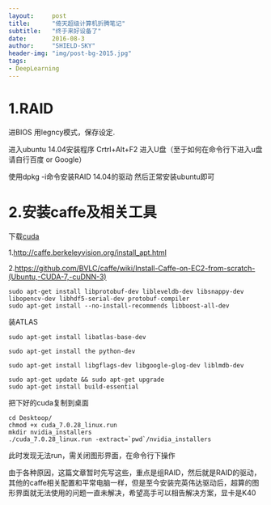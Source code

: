 ```yaml
---
layout:     post
title:      "倚天超级计算机折腾笔记"
subtitle:   "终于来好设备了"
date:       2016-08-3 
author:     "SHIELD-SKY"
header-img: "img/post-bg-2015.jpg"
tags:
- DeepLearning
---
```


1.RAID
==
进BIOS 用legncy模式，保存设定.


进入ubuntu 14.04安装程序
Crtrl+Alt+F2 进入U盘（至于如何在命令行下进入u盘请自行百度 or Google） 

使用dpkg -i命令安装RAID 14.04的驱动
然后正常安装ubuntu即可

2.安装caffe及相关工具
==
下载[cuda](https://developer.nvidia.com/cuda-downloads)

1.http://caffe.berkeleyvision.org/install_apt.html

2.https://github.com/BVLC/caffe/wiki/Install-Caffe-on-EC2-from-scratch-(Ubuntu,-CUDA-7,-cuDNN-3)



```
sudo apt-get install libprotobuf-dev libleveldb-dev libsnappy-dev libopencv-dev libhdf5-serial-dev protobuf-compiler
sudo apt-get install --no-install-recommends libboost-all-dev
```
装ATLAS
```
sudo apt-get install libatlas-base-dev
```

```
sudo apt-get install the python-dev
```

```
sudo apt-get install libgflags-dev libgoogle-glog-dev liblmdb-dev
```

```
sudo apt-get update && sudo apt-get upgrade
sudo apt-get install build-essential
```

把下好的cuda复制到桌面


```
cd Desktoop/
chmod +x cuda_7.0.28_linux.run
mkdir nvidia_installers
./cuda_7.0.28_linux.run -extract=`pwd`/nvidia_installers
```

此时发现无法run，需关闭图形界面，在命令行下操作

由于各种原因，这篇文章暂时先写这些，重点是组RAID，然后就是RAID的驱动，其他的caffe相关配置和平常电脑一样，但是至今安装完英伟达驱动后，超算的图形界面就无法使用的问题一直未解决，希望高手可以相告解决方案，显卡是K40



